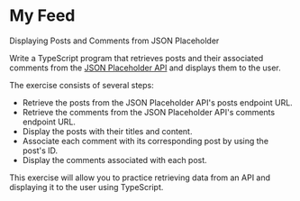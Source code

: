 # My Feed

Displaying Posts and Comments from JSON Placeholder

Write a TypeScript program that retrieves posts and their associated comments from the [JSON Placeholder API](https://jsonplaceholder.typicode.com/) and displays them to the user.

The exercise consists of several steps:

- Retrieve the posts from the JSON Placeholder API's posts endpoint URL.
- Retrieve the comments from the JSON Placeholder API's comments endpoint URL.
- Display the posts with their titles and content.
- Associate each comment with its corresponding post by using the post's ID.
- Display the comments associated with each post.

This exercise will allow you to practice retrieving data from an API and displaying it to the user using TypeScript.
